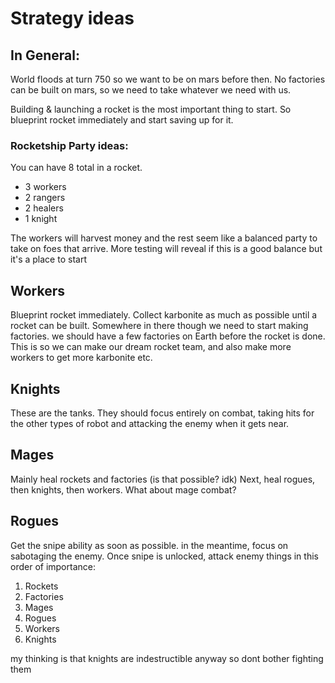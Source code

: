 # Strategy ideas

## In General:
World floods at turn 750 so we want to be on mars before then. No factories can be built on mars, so we need to take whatever we need with us. 

Building & launching a rocket is the most important thing to start. So blueprint rocket immediately and start saving up for it.

### Rocketship Party ideas:
You can have 8 total in a rocket. 
- 3 workers
- 2 rangers
- 2 healers
- 1 knight

The workers will harvest money and the rest seem like a balanced party to take on foes that arrive. 
More testing will reveal if this is a good balance but it's a place to start

## Workers

Blueprint rocket immediately.
Collect karbonite as much as possible until a rocket can be built.
Somewhere in there though we need to start making factories. we should have a few factories on Earth before the rocket is done. This is so we can make our dream rocket team, and also make more workers to get more karbonite etc.

## Knights
These are the tanks. They should focus entirely on combat, taking hits for the other types of robot and attacking the enemy when it gets near. 

## Mages
Mainly heal rockets and factories (is that possible? idk) 
Next, heal rogues, then knights, then workers. 
What about mage combat?

## Rogues
Get the snipe ability as soon as possible. in the meantime, focus on sabotaging the enemy. Once snipe is unlocked, attack enemy things in this order of importance:
1. Rockets
1. Factories
1. Mages
1. Rogues
1. Workers
1. Knights

my thinking is that knights are indestructible anyway so dont bother fighting them